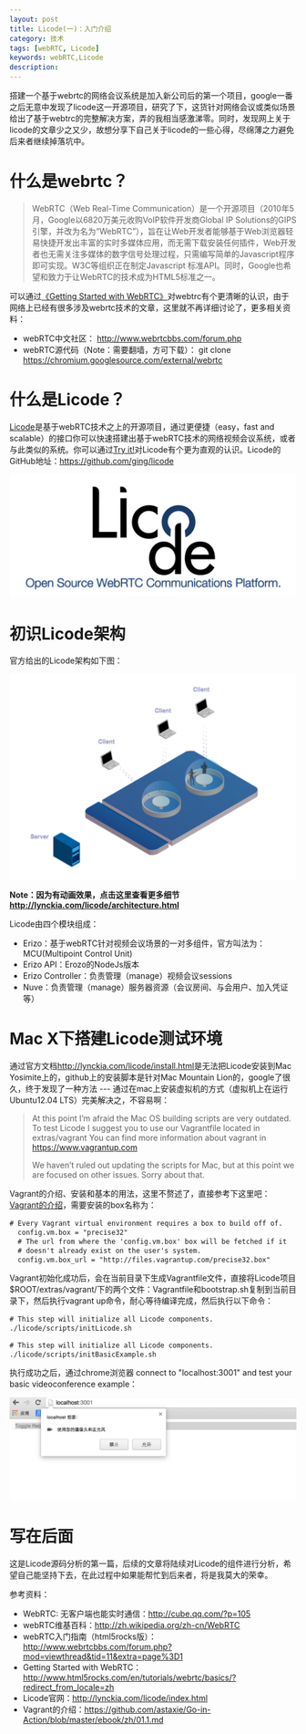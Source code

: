 ```yaml
---
layout: post
title: Licode(一)：入门介绍
category: 技术                                                                                                                                                
tags: [webRTC, Licode]
keywords: webRTC,Licode
description: 
---
```


搭建一个基于webrtc的网络会议系统是加入新公司后的第一个项目，google一番之后无意中发现了licode这一开源项目，研究了下，这货针对网络会议或类似场景给出了基于webtrc的完整解决方案，弄的我相当感激涕零。同时，发现网上关于licode的文章少之又少，故想分享下自己关于licode的一些心得，尽绵薄之力避免后来者继续掉落坑中。

# 什么是webrtc？

> WebRTC（Web Real-Time Communication）是一个开源项目（2010年5月，Google以6820万美元收购VoIP软件开发商Global IP Solutions的GIPS引擎，并改为名为“WebRTC”），旨在让Web开发者能够基于Web浏览器轻易快捷开发出丰富的实时多媒体应用，而无需下载安装任何插件，Web开发者也无需关注多媒体的数字信号处理过程，只需编写简单的Javascript程序即可实现。W3C等组织正在制定Javascript 标准API。同时，Google也希望和致力于让WebRTC的技术成为HTML5标准之一。

可以通过[《Getting Started with WebRTC》](http://www.html5rocks.com/en/tutorials/webrtc/basics/?redirect_from_locale=zh)对webtrc有个更清晰的认识，由于网络上已经有很多涉及webrtc技术的文章，这里就不再详细讨论了，更多相关资料：

* webRTC中文社区： <http://www.webrtcbbs.com/forum.php>
* webRTC源代码（Note：需要翻墙，方可下载）：
git clone <https://chromium.googlesource.com/external/webrtc>

# 什么是Licode？

[Licode](http://lynckia.com/licode/index.html)是基于webRTC技术之上的开源项目，通过更便捷（easy，fast and scalable）的接口你可以快速搭建出基于webRTC技术的网络视频会议系统，或者与此类似的系统。你可以通过[Try it!](http://chotis2.dit.upm.es/)对Licode有个更为直观的认识。Licode的GitHub地址：<https://github.com/ging/licode>

![image](/public/upload/img/2015-05-23-getting-started-with-webrtc.md/licode.png)

# 初识Licode架构

官方给出的Licode架构如下图：

![image](/public/upload/img/2015-05-23-getting-started-with-webrtc.md/licode-architecture.png)

**Note：因为有动画效果，点击这里查看更多细节<http://lynckia.com/licode/architecture.html>**

Licode由四个模块组成：

* Erizo：基于webRTC针对视频会议场景的一对多组件，官方叫法为：MCU(Multipoint Control Unit)
* Erizo API：Erozo的NodeJs版本
* Erizo Controller：负责管理（manage）视频会议sessions
* Nuve：负责管理（manage）服务器资源（会议房间、与会用户、加入凭证等）

# Mac X下搭建Licode测试环境

通过官方文档<http://lynckia.com/licode/install.html>是无法把Licode安装到Mac Yosimite上的，github上的安装脚本是针对Mac Mountain Lion的，google了很久，终于发现了一种方法 --- 通过在mac上安装虚拟机的方式（虚拟机上在运行Ubuntu12.04 LTS）完美解决之，不容易啊：

> At this point I’m afraid the Mac OS building scripts are very outdated. To test Licode I suggest you to use our Vagrantfile located in extras/vagrant
You can find more information about vagrant in https://www.vagrantup.com
>
> We haven’t ruled out updating the scripts for Mac, but at this point we are focused on other issues. Sorry about that.

Vagrant的介绍、安装和基本的用法，这里不赘述了，直接参考下这里吧：[Vagrant的介绍](https://github.com/astaxie/Go-in-Action/blob/master/ebook/zh/01.1.md)，需要安装的box名称为：

```
# Every Vagrant virtual environment requires a box to build off of.
  config.vm.box = "precise32" 
  # The url from where the 'config.vm.box' box will be fetched if it
  # doesn't already exist on the user's system.
  config.vm.box_url = "http://files.vagrantup.com/precise32.box"
```

Vagrant初始化成功后，会在当前目录下生成Vagrantfile文件，直接将Licode项目$ROOT/extras/vagrant/下的两个文件：Vagrantfile和bootstrap.sh复制到当前目录下，然后执行vagrant up命令，耐心等待编译完成，然后执行以下命令：

```
# This step will initialize all Licode components.
./licode/scripts/initLicode.sh
```	

```
# This step will initialize all Licode components.
./licode/scripts/initBasicExample.sh
```	

执行成功之后，通过chrome浏览器 connect to "localhost:3001" and test your basic videoconference example：

![image](/public/upload/img/2015-05-23-getting-started-with-webrtc.md/licode-test.png)

# 写在后面

这是Licode源码分析的第一篇，后续的文章将陆续对Licode的组件进行分析，希望自己能坚持下去，在此过程中如果能帮忙到后来者，将是我莫大的荣幸。

参考资料：

* WebRTC: 无客户端也能实时通信：<http://cube.qq.com/?p=105>
* webRTC维基百科：<http://zh.wikipedia.org/zh-cn/WebRTC>
* webRTC入门指南（html5rocks版）：<http://www.webrtcbbs.com/forum.php?mod=viewthread&tid=11&extra=page%3D1>
* Getting Started with WebRTC：<http://www.html5rocks.com/en/tutorials/webrtc/basics/?redirect_from_locale=zh>
* Licode官网：<http://lynckia.com/licode/index.html>
* Vagrant的介绍：<https://github.com/astaxie/Go-in-Action/blob/master/ebook/zh/01.1.md>
